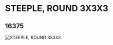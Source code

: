 # STEEPLE, ROUND 3X3X3
## 16375
![STEEPLE, ROUND 3X3X3](https://lc-www-live-s.legocdn.com/media/bricks/5/2/6058879.jpg)